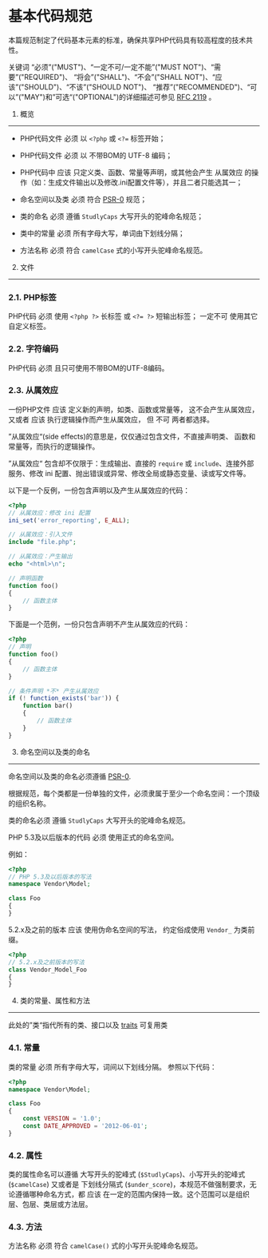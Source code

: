 基本代码规范
=====================
本篇规范制定了代码基本元素的标准，确保共享PHP代码具有较高程度的技术共性。

关键词 “必须”("MUST")、“一定不可/一定不能”("MUST NOT")、“需要”("REQUIRED")、
“将会”("SHALL")、“不会”("SHALL NOT")、“应该”("SHOULD")、“不该”("SHOULD NOT")、
“推荐”("RECOMMENDED")、“可以”("MAY")和”可选“("OPTIONAL")的详细描述可参见 [RFC 2119][] 。


[RFC 2119]: http://www.ietf.org/rfc/rfc2119.txt
[PSR-0]: https://github.com/php-fig/fig-standards/blob/master/accepted/PSR-0.md

1. 概览
-----------

- PHP代码文件 必须 以 `<?php` 或 `<?=` 标签开始；

- PHP代码文件 必须 以 不带BOM的 UTF-8 编码；

- PHP代码中 应该 只定义类、函数、常量等声明，或其他会产生 从属效应 的操作（如：生成文件输出以及修改.ini配置文件等），并且二者只能选其一；

- 命名空间以及类 必须 符合 [PSR-0][] 规范；

- 类的命名 必须 遵循 `StudlyCaps` 大写开头的驼峰命名规范；

- 类中的常量 必须  所有字母大写，单词由下划线分隔；

- 方法名称 必须 符合 `camelCase` 式的小写开头驼峰命名规范。

2. 文件
--------
### 2.1. PHP标签

PHP代码 必须 使用 `<?php ?>` 长标签 或 `<?= ?>` 短输出标签；
一定不可 使用其它自定义标签。

### 2.2. 字符编码
PHP代码 必须 且只可使用不带BOM的UTF-8编码。

### 2.3. 从属效应

一份PHP文件 应该 定义新的声明，如类、函数或常量等，
这不会产生从属效应，又或者 应该 执行逻辑操作而产生从属效应，
但 不可 两者都选择。

”从属效应“(side effects)的意思是，仅仅通过包含文件，不直接声明类、
函数和常量等，而执行的逻辑操作。

”从属效应“ 包含却不仅限于：生成输出、直接的 `require` 或 `include`、连接外部服务、修改 ini 配置、抛出错误或异常、修改全局或静态变量、读或写文件等。

以下是一个反例，一份包含声明以及产生从属效应的代码：

```php
<?php
// 从属效应：修改 ini 配置
ini_set('error_reporting', E_ALL);

// 从属效应：引入文件
include "file.php";

// 从属效应：产生输出
echo "<html>\n";

// 声明函数
function foo()
{
    // 函数主体
}
```
下面是一个范例，一份只包含声明不产生从属效应的代码：

```php
<?php
// 声明
function foo()
{
    // 函数主体
}

// 条件声明 *不* 产生从属效应
if (! function_exists('bar')) {
    function bar()
    {
        // 函数主体
    }
}
```


3. 命名空间以及类的命名
----------------------------

命名空间以及类的命名必须遵循 [PSR-0][].

根据规范，每个类都是一份单独的文件，必须隶属于至少一个命名空间：一个顶级的组织名称。

类的命名必须 遵循 `StudlyCaps` 大写开头的驼峰命名规范。

PHP 5.3及以后版本的代码 必须 使用正式的命名空间。

例如：

```php
<?php
// PHP 5.3及以后版本的写法
namespace Vendor\Model;

class Foo
{
}
```
5.2.x及之前的版本 应该 使用伪命名空间的写法，
约定俗成使用 `Vendor_` 为类前缀。

```php
<?php
// 5.2.x及之前版本的写法
class Vendor_Model_Foo
{
}
```

4. 类的常量、属性和方法
-------------------------------------------
此处的”类“指代所有的类、接口以及 [traits][] 可复用类 

[traits]: http://php.net/manual/en/language.oop5.traits.php

### 4.1. 常量
类的常量 必须 所有字母大写，词间以下划线分隔。
参照以下代码：

```php
<?php
namespace Vendor\Model;

class Foo
{
    const VERSION = '1.0';
    const DATE_APPROVED = '2012-06-01';
}
```

### 4.2. 属性

类的属性命名可以遵循 大写开头的驼峰式 (`$StudlyCaps`)、小写开头的驼峰式 (`$camelCase`) 又或者是 下划线分隔式 (`$under_score`)，本规范不做强制要求，无论遵循哪种命名方式，都 应该 在一定的范围内保持一致。这个范围可以是组织层、包层、类层或方法层。

### 4.3. 方法

方法名称 必须 符合 `camelCase()` 式的小写开头驼峰命名规范。